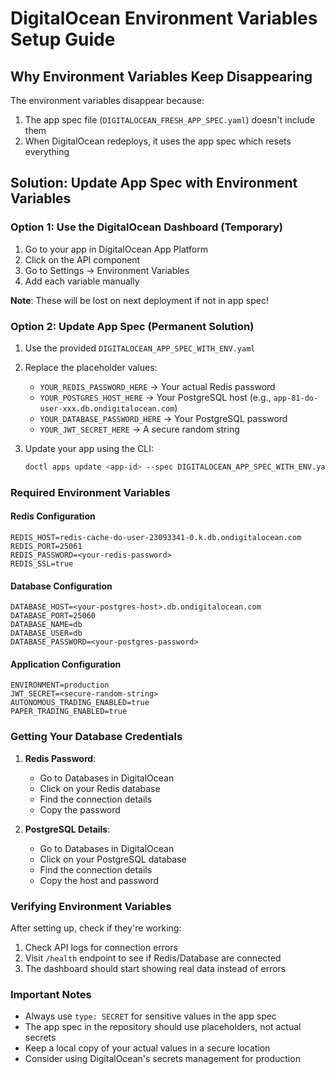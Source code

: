 # DigitalOcean Environment Variables Setup Guide

## Why Environment Variables Keep Disappearing

The environment variables disappear because:
1. The app spec file (`DIGITALOCEAN_FRESH_APP_SPEC.yaml`) doesn't include them
2. When DigitalOcean redeploys, it uses the app spec which resets everything

## Solution: Update App Spec with Environment Variables

### Option 1: Use the DigitalOcean Dashboard (Temporary)
1. Go to your app in DigitalOcean App Platform
2. Click on the API component
3. Go to Settings → Environment Variables
4. Add each variable manually

**Note**: These will be lost on next deployment if not in app spec!

### Option 2: Update App Spec (Permanent Solution)

1. Use the provided `DIGITALOCEAN_APP_SPEC_WITH_ENV.yaml`
2. Replace the placeholder values:
   - `YOUR_REDIS_PASSWORD_HERE` → Your actual Redis password
   - `YOUR_POSTGRES_HOST_HERE` → Your PostgreSQL host (e.g., `app-81-do-user-xxx.db.ondigitalocean.com`)
   - `YOUR_DATABASE_PASSWORD_HERE` → Your PostgreSQL password
   - `YOUR_JWT_SECRET_HERE` → A secure random string

3. Update your app using the CLI:
   ```bash
   doctl apps update <app-id> --spec DIGITALOCEAN_APP_SPEC_WITH_ENV.yaml
   ```

### Required Environment Variables

#### Redis Configuration
```
REDIS_HOST=redis-cache-do-user-23093341-0.k.db.ondigitalocean.com
REDIS_PORT=25061
REDIS_PASSWORD=<your-redis-password>
REDIS_SSL=true
```

#### Database Configuration
```
DATABASE_HOST=<your-postgres-host>.db.ondigitalocean.com
DATABASE_PORT=25060
DATABASE_NAME=db
DATABASE_USER=db
DATABASE_PASSWORD=<your-postgres-password>
```

#### Application Configuration
```
ENVIRONMENT=production
JWT_SECRET=<secure-random-string>
AUTONOMOUS_TRADING_ENABLED=true
PAPER_TRADING_ENABLED=true
```

### Getting Your Database Credentials

1. **Redis Password**:
   - Go to Databases in DigitalOcean
   - Click on your Redis database
   - Find the connection details
   - Copy the password

2. **PostgreSQL Details**:
   - Go to Databases in DigitalOcean
   - Click on your PostgreSQL database
   - Find the connection details
   - Copy the host and password

### Verifying Environment Variables

After setting up, check if they're working:

1. Check API logs for connection errors
2. Visit `/health` endpoint to see if Redis/Database are connected
3. The dashboard should start showing real data instead of errors

### Important Notes

- Always use `type: SECRET` for sensitive values in the app spec
- The app spec in the repository should use placeholders, not actual secrets
- Keep a local copy of your actual values in a secure location
- Consider using DigitalOcean's secrets management for production 